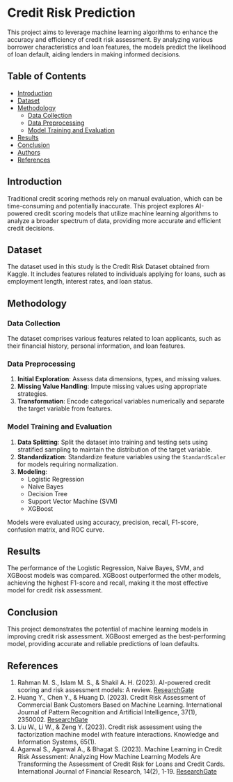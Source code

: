 # Credit Risk Prediction

This project aims to leverage machine learning algorithms to enhance the accuracy and efficiency of credit risk assessment. By analyzing various borrower characteristics and loan features, the models predict the likelihood of loan default, aiding lenders in making informed decisions.

## Table of Contents
- [Introduction](#introduction)
- [Dataset](#dataset)
- [Methodology](#methodology)
  - [Data Collection](#data-collection)
  - [Data Preprocessing](#data-preprocessing)
  - [Model Training and Evaluation](#model-training-and-evaluation)
- [Results](#results)
- [Conclusion](#conclusion)
- [Authors](#authors)
- [References](#references)

## Introduction

Traditional credit scoring methods rely on manual evaluation, which can be time-consuming and potentially inaccurate. This project explores AI-powered credit scoring models that utilize machine learning algorithms to analyze a broader spectrum of data, providing more accurate and efficient credit decisions.

## Dataset

The dataset used in this study is the Credit Risk Dataset obtained from Kaggle. It includes features related to individuals applying for loans, such as employment length, interest rates, and loan status.

## Methodology

### Data Collection

The dataset comprises various features related to loan applicants, such as their financial history, personal information, and loan features.

### Data Preprocessing

1. **Initial Exploration**: Assess data dimensions, types, and missing values.
2. **Missing Value Handling**: Impute missing values using appropriate strategies.
3. **Transformation**: Encode categorical variables numerically and separate the target variable from features.

### Model Training and Evaluation

1. **Data Splitting**: Split the dataset into training and testing sets using stratified sampling to maintain the distribution of the target variable.
2. **Standardization**: Standardize feature variables using the `StandardScaler` for models requiring normalization.
3. **Modeling**:
   - Logistic Regression
   - Naive Bayes
   - Decision Tree
   - Support Vector Machine (SVM)
   - XGBoost

Models were evaluated using accuracy, precision, recall, F1-score, confusion matrix, and ROC curve.

## Results

The performance of the Logistic Regression, Naive Bayes, SVM, and XGBoost models was compared. XGBoost outperformed the other models, achieving the highest F1-score and recall, making it the most effective model for credit risk assessment.

## Conclusion

This project demonstrates the potential of machine learning models in improving credit risk assessment. XGBoost emerged as the best-performing model, providing accurate and reliable predictions of loan defaults.

## References

1. Rahman M. S., Islam M. S., & Shakil A. H. (2023). AI-powered credit scoring and risk assessment models: A review. [ResearchGate](https://www.researchgate.net/publication/336240486_Credit_scoring_using_machine_learning_algorithims)
2. Huang Y., Chen Y., & Huang D. (2023). Credit Risk Assessment of Commercial Bank Customers Based on Machine Learning. International Journal of Pattern Recognition and Artificial Intelligence, 37(1), 2350002. [ResearchGate](https://www.researchgate.net/publication/379224853_Credit_Risk_Assessment_of_Commercial_Bank_Customers_Based_on_Machine_Learning)
3. Liu W., Li W., & Zeng Y. (2023). Credit risk assessment using the factorization machine model with feature interactions. Knowledge and Information Systems, 65(1).
4. Agarwal S., Agarwal A., & Bhagat S. (2023). Machine Learning in Credit Risk Assessment: Analyzing How Machine Learning Models Are Transforming the Assessment of Credit Risk for Loans and Credit Cards. International Journal of Financial Research, 14(2), 1-19. [ResearchGate](https://www.researchgate.net/publication/380732622_MACHINE_LEARNING_IN_CREDIT_RISK_ASSESSMENT_ANALYZING_HOW_MACHINE_LEARNING_MODELS_ARE_TRANSFORMING_THE_ASSESSMENT_OF_CREDIT_RISK_FOR_LOANS_AND_CREDIT_CARDS)

